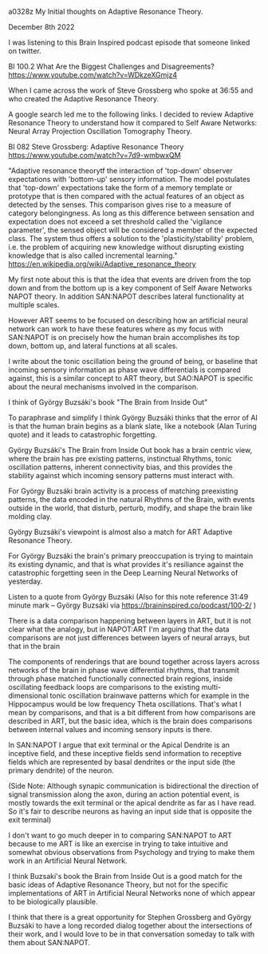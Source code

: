 a0328z My Initial thoughts on Adaptive Resonance Theory.

December 8th 2022

I was listening to this Brain Inspired podcast episode that someone linked on twitter.

BI 100.2 What Are the Biggest Challenges and Disagreements? https://www.youtube.com/watch?v=WDkzeXGmjz4 

When I came across the work of Steve Grossberg who spoke at 36:55 and who created the Adaptive Resonance Theory.

A google search led me to the following links. I decided to review Adaptive Resonance Theory to understand how it compared to Self Aware Networks: Neural Array Projection Oscillation Tomography Theory.

BI 082 Steve Grossberg: Adaptive Resonance Theory
https://www.youtube.com/watch?v=7d9-wmbwxQM

"Adaptive resonance theorytf the interaction of 'top-down' observer expectations with 'bottom-up' sensory information. The model postulates that 'top-down' expectations take the form of a memory template or prototype that is then compared with the actual features of an object as detected by the senses. This comparison gives rise to a measure of category belongingness. As long as this difference between sensation and expectation does not exceed a set threshold called the 'vigilance parameter', the sensed object will be considered a member of the expected class. The system thus offers a solution to the 'plasticity/stability' problem, i.e. the problem of acquiring new knowledge without disrupting existing knowledge that is also called incremental learning."
https://en.wikipedia.org/wiki/Adaptive_resonance_theory

My first note about this is that the idea that events are driven from the top down and from the bottom up is a key component of Self Aware Networks NAPOT theory. In addition SAN:NAPOT describes lateral functionality at multiple scales.

However ART seems to be focused on describing how an artificial neural network can work to have these features where as my focus with SAN:NAPOT is on precisely how the human brain accomplishes its top down, bottom up, and lateral functions at all scales.

I write about the tonic oscillation being the ground of being, or baseline that incoming sensory information as phase wave differentials is compared against, this is a similar concept to ART theory, but SAO:NAPOT is specific about the neural mechanisms involved in the comparison.

I think of György Buzsáki's book "The Brain from Inside Out"

To paraphrase and simplify I think György Buzsáki thinks that the error of AI is that the human brain begins as a blank slate, like a notebook (Alan Turing quote) and it leads to catastrophic forgetting.

György Buzsáki's The Brain from Inside Out book has a brain centric view, where the brain has pre existing patterns, instinctual Rhythms, tonic oscillation patterns, inherent connectivity bias, and this provides the stability against which incoming sensory patterns must interact with. 

For György Buzsáki brain activity is a process of matching preexisting patterns, the data encoded in the natural Rhythms of the Brain, with events outside in the world, that disturb, perturb, modify, and shape the brain like molding clay.

György Buzsáki's viewpoint is almost also a match for ART Adaptive Resonance Theory. 

For György Buzsáki the brain's primary preoccupation is trying to maintain its existing dynamic, and that is what provides it's resiliance against the catastrophic forgetting seen in the Deep Learning Neural Networks of yesterday.

Listen to a quote from György Buzsáki (Also for this note reference 31:49 minute mark – György Buzsáki via https://braininspired.co/podcast/100-2/ )

There is a data comparison happening between layers in ART, but it is not clear what the analogy, but in NAPOT:ART I'm arguing that the data comparisons are not just differences between layers of neural arrays, but that in the brain

The components of renderings that are bound together across layers across networks of the brain in phase wave differential rhythms, that transmit through phase matched functionally connected brain regions, inside oscillating feedback loops are comparisons to the existing multi-dimensional tonic oscillation brainwave patterns which for example in the Hippocampus would be low frequency Theta oscillations. That's what I mean by comparisons, and that is a bit different from how comparisons are described in ART, but the basic idea, which is the brain does comparisons between internal values and incoming sensory inputs is there.

In SAN:NAPOT I argue that exit terminal or the Apical Dendrite is an inceptive field, and these inceptive fields send information to receptive fields which are represented by basal dendrites or the input side (the primary dendrite) of the neuron.

(Side Note: Although synapic communication is bidirectional the direction of signal transmission along the axon, during an action potential event, is mostly towards the exit terminal or the apical dendrite as far as I have read. So it's fair to describe neurons as having an input side that is opposite the exit terminal)

I don't want to go much deeper in to comparing SAN:NAPOT to ART because to me ART is like an exercise in trying to take intuitive and somewhat obvious observations from Psychology and trying to make them work in an Artificial Neural Network.

I think Buzsaki's book the Brain from Inside Out is a good match for the basic ideas of Adaptive Resonance Theory, but not for the specific implementations of ART in Artificial Neural Networks none of which appear to be biologically plausible.

I think that there is a great opportunity for Stephen Grossberg and György Buzsáki to have a long recorded dialog together about the intersections of their work, and I would love to be in that conversation someday to talk with them about SAN:NAPOT. 